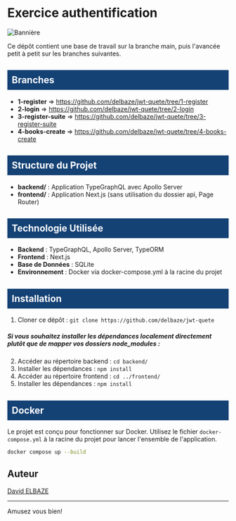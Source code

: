 # Exercice authentification

![Bannière](https://w0.peakpx.com/wallpaper/416/836/HD-wallpaper-blue-abstract-background-blue-geometric-abstraction-blue-rectangles-background-abstract-background.jpg)

Ce dépôt contient une base de travail sur la branche main, puis l'avancée petit à petit sur les branches suivantes.

## <div style="background-color: #154275; padding: 10px; color: white;">Branches</div>

- **1-register** ⇒ <link>https://github.com/delbaze/jwt-quete/tree/1-register</link>
- **2-login** ⇒ <link>https://github.com/delbaze/jwt-quete/tree/2-login</link>
- **3-register-suite** ⇒ <link>https://github.com/delbaze/jwt-quete/tree/3-register-suite</link>
- **4-books-create** ⇒ <link>https://github.com/delbaze/jwt-quete/tree/4-books-create</link>

## <div style="background-color: #154275; padding: 10px; color: white;">Structure du Projet</div>

- **backend/** : Application TypeGraphQL avec Apollo Server
- **frontend/** : Application Next.js (sans utilisation du dossier api, Page Router)

## <div style="background-color: #154275; padding: 10px; color: white;">Technologie Utilisée</div>

- **Backend** : TypeGraphQL, Apollo Server, TypeORM
- **Frontend** : Next.js
- **Base de Données** : SQLite
- **Environnement** : Docker via docker-compose.yml à la racine du projet

## <div style="background-color: #154275; padding: 10px; color: white;">Installation</div>

1. Cloner ce dépôt : `git clone https://github.com/delbaze/jwt-quete`

##### Si vous souhaitez installer les dépendances localement directement plutôt que de mapper vos dossiers node_modules :

2. Accéder au répertoire backend : `cd backend/`
3. Installer les dépendances : `npm install`
4. Accéder au répertoire frontend : `cd ../frontend/`
5. Installer les dépendances : `npm install`

## <div style="background-color: #154275; padding: 10px; color: white;">Docker</div>

Le projet est conçu pour fonctionner sur Docker. Utilisez le fichier `docker-compose.yml` à la racine du projet pour lancer l'ensemble de l'application.

```bash
docker compose up --build
```

## Auteur

[David ELBAZE](https://github.com/delbaze)

---

Amusez vous bien!
